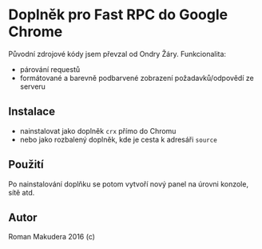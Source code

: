 # Doplněk pro Fast RPC do Google Chrome

Původní zdrojové kódy jsem převzal od Ondry Žáry. Funkcionalita:

- párování requestů
- formátované a barevně podbarvené zobrazení požadavků/odpovědí ze serveru

## Instalace

- nainstalovat jako doplněk `crx` přímo do Chromu
- nebo jako rozbalený doplněk, kde je cesta k adresáři `source`

## Použití

Po nainstalování doplňku se potom vytvoří nový panel na úrovni konzole, sítě atd.

## Autor

Roman Makudera 2016 (c)
